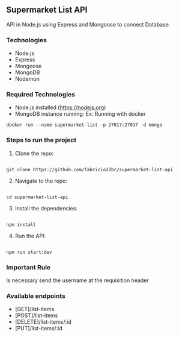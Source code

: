 ## Supermarket List API

API in Node.js using Express and Mongoose to connect Database.

### Technologies

- Node.js
- Express
- Mongoose
- MongoDB
- Nodemon

### Required Technologies

- Node.js installed (https://nodejs.org)
- MongoDB instance running:
  Ex: Running with docker

```
docker run --name supermarket-list -p 27017:27017 -d mongo
```

### Steps to run the project

1. Clone the repo:

```

git clone https://github.com/fabricio22br/supermarket-list-api

```

2. Navigate to the repo:

```

cd supermarket-list-api

```

3. Install the dependencies:

```

npm install

```

4. Run the API:

```

npm run start:dev

```

### Important Rule

Is necessary send the username at the requisition header

### Available endpoints

- [GET]/list-items
- [POST]/list-items
- [DELETE]/list-items/:id
- [PUT]/list-items/:id
